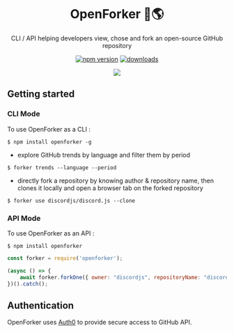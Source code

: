 
<h1 align="center">
    OpenForker 🔗🌎
</h1>

<p align="center">
    CLI / API helping developers view, chose and fork an open-source GitHub repository
</p>

<p align="center">
    <a href="https://www.npmjs.com/package/openforker"><img src="https://img.shields.io/github/package-json/v/antoine-coulon/openforker?style=flat-square" alt="npm version"></a>
    <a href="https://www.npmjs.com/package/openforker"><img src="https://img.shields.io/npm/dw/openforker?style=flat-square" alt="downloads"></a>
</p>

<p align="center">
    <img src="https://user-images.githubusercontent.com/43391199/113750631-5d426980-970b-11eb-89a8-7ee45e267f82.gif">
</p>

## Getting started

### CLI Mode

To use OpenForker as a CLI :

```console
$ npm install openforker -g 
```

* explore GitHub trends by language and filter them by period
```console
$ forker trends --language --period
```

* directly fork a repository by knowing author & repository name, then clones it locally and open a browser tab
on the forked repository
```console
$ forker use discordjs/discord.js --clone
```

### API Mode

To use OpenForker as an API :

```console
$ npm install openforker
```

```js
const forker = require('openforker');

(async () => {
    await forker.forkOne({ owner: "discordjs", repositoryName: "discord.js"})
})().catch();
```

## Authentication

OpenForker uses [Auth0](https://auth0.com/) to provide secure access to GitHub API.